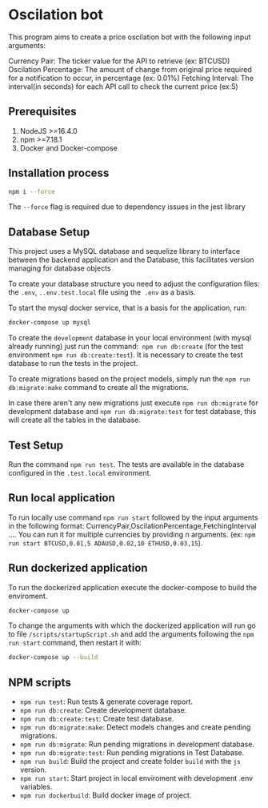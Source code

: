 # Oscilation bot

This program aims to create a price oscilation bot with the following input arguments:

Currency Pair: The ticker value for the API to retrieve (ex: BTCUSD)
Oscilation Percentage: The amount of change from original price required for a notification to occur, in percentage (ex: 0.01%)
Fetching Interval: The interval(in seconds) for each API call to check the current price (ex:5)

## Prerequisites

1. NodeJS >=16.4.0
2. npm >=7.18.1
3. Docker and Docker-compose

## Installation process

```sh
npm i --force
```
The `--force` flag is required due to dependency issues in the jest library

## Database Setup

This project uses a MySQL database and sequelize library to interface between the backend application and the Database, this facilitates version managing for database objects

To create your database structure you need to adjust the configuration files: the `.env`, `..env.test.local` file using the` .env` as a basis.

To start the mysql docker service, that is a basis for the application, run:

```sh
docker-compose up mysql
```

To create the `development` database in your local environment (with mysql already running) just run the command:` npm run db:create` (for the test environment `npm run db:create:test`). It is necessary to create the test database to run the tests in the project.

To create migrations based on the project models, simply run the `npm run db:migrate:make` command to create all the migrations.

In case there aren't any new migrations just execute `npm run db:migrate` for development database and `npm run db:migrate:test` for test database, this will create all the tables in the database.

## Test Setup
Run the command `npm run test`. The tests are available in the database configured in the `.test.local` environment.

## Run local application
To run locally use command `npm run start` followed by the input arguments in the following format: CurrencyPair,OscilationPercentage,FetchingInterval ....
You can run it for multiple currencies by providing n arguments. (ex: `npm run start BTCUSD,0.01,5 ADAUSD,0.02,10 ETHUSD,0.03,15`).

## Run dockerized application
To run the dockerized application execute the docker-compose to build the enviroment.
```sh
docker-compose up
```
To change the arguments with which the dockerized application will run go to file `/scripts/startupScript.sh` and add the arguments following the `npm run start` command, then restart it with:

```sh
docker-compose up --build
```
## NPM scripts

* `npm run test`: Run tests & generate coverage report.
* `npm run db:create`: Create development database.
* `npm run db:create:test`: Create test database.
* `npm run db:migrate:make`: Detect models changes and create pending migrations.
* `npm run db:migrate`: Run pending migrations in development database.
* `npm run db:migrate:test`: Run pending migrations in Test Database.
* `npm run build`: Build the project and create folder `build` with the `js` version.
* `npm run start`: Start project in local enviroment with development .env variables.
* `npm run dockerbuild`: Build docker image of project.
